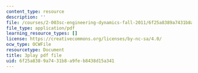 ```yaml
---
content_type: resource
description: ''
file: /courses/2-003sc-engineering-dynamics-fall-2011/6f25a8389a7431b8a9feb8438d15a341_cd8lDtAtJbE.pdf
file_type: application/pdf
learning_resource_types: []
license: https://creativecommons.org/licenses/by-nc-sa/4.0/
ocw_type: OCWFile
resourcetype: Document
title: 3play pdf file
uid: 6f25a838-9a74-31b8-a9fe-b8438d15a341
---
```

